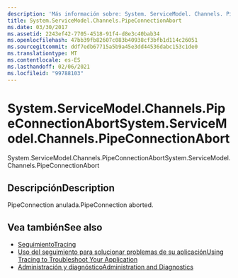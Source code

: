 ```yaml
---
description: 'Más información sobre: System. ServiceModel. Channels. PipeConnectionAbort'
title: System.ServiceModel.Channels.PipeConnectionAbort
ms.date: 03/30/2017
ms.assetid: 2243ef42-7705-4518-91f4-d8e3c40bab34
ms.openlocfilehash: 47bb39fb82607c083b40938cf3bfb1d114c26051
ms.sourcegitcommit: ddf7edb67715a5b9a45e3dd44536dabc153c1de0
ms.translationtype: MT
ms.contentlocale: es-ES
ms.lasthandoff: 02/06/2021
ms.locfileid: "99788103"
---
```

# <a name="systemservicemodelchannelspipeconnectionabort"></a><span data-ttu-id="1749e-103">System.ServiceModel.Channels.PipeConnectionAbort</span><span class="sxs-lookup"><span data-stu-id="1749e-103">System.ServiceModel.Channels.PipeConnectionAbort</span></span>

<span data-ttu-id="1749e-104">System.ServiceModel.Channels.PipeConnectionAbort</span><span class="sxs-lookup"><span data-stu-id="1749e-104">System.ServiceModel.Channels.PipeConnectionAbort</span></span>  
  
## <a name="description"></a><span data-ttu-id="1749e-105">Descripción</span><span class="sxs-lookup"><span data-stu-id="1749e-105">Description</span></span>  

 <span data-ttu-id="1749e-106">PipeConnection anulada.</span><span class="sxs-lookup"><span data-stu-id="1749e-106">PipeConnection aborted.</span></span>  
  
## <a name="see-also"></a><span data-ttu-id="1749e-107">Vea también</span><span class="sxs-lookup"><span data-stu-id="1749e-107">See also</span></span>

- [<span data-ttu-id="1749e-108">Seguimiento</span><span class="sxs-lookup"><span data-stu-id="1749e-108">Tracing</span></span>](index.md)
- [<span data-ttu-id="1749e-109">Uso del seguimiento para solucionar problemas de su aplicación</span><span class="sxs-lookup"><span data-stu-id="1749e-109">Using Tracing to Troubleshoot Your Application</span></span>](using-tracing-to-troubleshoot-your-application.md)
- [<span data-ttu-id="1749e-110">Administración y diagnóstico</span><span class="sxs-lookup"><span data-stu-id="1749e-110">Administration and Diagnostics</span></span>](../index.md)
